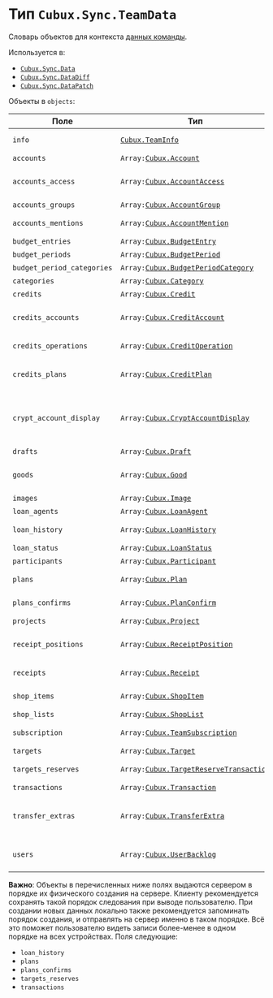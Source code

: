 Тип `Cubux.Sync.TeamData`
=========================

Словарь объектов для контекста [данных команды][context-team].

Используется в:

*   [`Cubux.Sync.Data`][Cubux.Sync.Data]
*   [`Cubux.Sync.DataDiff`][Cubux.Sync.DataDiff]
*   [`Cubux.Sync.DataPatch`][Cubux.Sync.DataPatch]

Объекты в `objects`:

Поле | Тип | Описание
---- | --- | --------
`info`           | [`Cubux.TeamInfo`][Cubux.TeamInfo] | Информация о команде
`accounts`       | `Array:`[`Cubux.Account`][Cubux.Account] | Счета
`accounts_access` | `Array:`[`Cubux.AccountAccess`][Cubux.AccountAccess] | Права пользователей на счета
`accounts_groups` | `Array:`[`Cubux.AccountGroup`][Cubux.AccountGroup] | Группы для счетов
`accounts_mentions` | `Array:`[`Cubux.AccountMention`][Cubux.AccountMention] | Упоминания счетов в уведомлениях
`budget_entries` | `Array:`[`Cubux.BudgetEntry`][Cubux.BudgetEntry] | Записи бюджета
`budget_periods` | `Array:`[`Cubux.BudgetPeriod`][Cubux.BudgetPeriod] | Периоды бюджета
`budget_period_categories` | `Array:`[`Cubux.BudgetPeriodCategory`][Cubux.BudgetPeriodCategory] | Суммы бюджета
`categories`     | `Array:`[`Cubux.Category`][Cubux.Category] | Категории
`credits`        | `Array:`[`Cubux.Credit`][Cubux.Credit] | Кредиты
`credits_accounts` | `Array:`[`Cubux.CreditAccount`][Cubux.CreditAccount] | Связи кредитов со счетами для погашения
`credits_operations` | `Array:`[`Cubux.CreditOperation`][Cubux.CreditOperation] | Операции по кредиту
`credits_plans`  | `Array:`[`Cubux.CreditPlan`][Cubux.CreditPlan] | Пункты графиков погашения кредитов
`crypt_account_display` | `Array:`[`Cubux.CryptAccountDisplay`][Cubux.CryptAccountDisplay] | Отображение балансов криптовалютных счетов по курсам бирж
`drafts`         | `Array:`[`Cubux.Draft`][Cubux.Draft] | Чеки
`goods`          | `Array:`[`Cubux.Good`][Cubux.Good] | Справочник товаров для списка покупок
`images`         | `Array:`[`Cubux.Image`][Cubux.Image] | Изображения
`loan_agents`    | `Array:`[`Cubux.LoanAgent`][Cubux.LoanAgent] | Долговые агенты
`loan_history`   | `Array:`[`Cubux.LoanHistory`][Cubux.LoanHistory] | Долговые операции
`loan_status`    | `Array:`[`Cubux.LoanStatus`][Cubux.LoanStatus] | Статус долга
`participants`   | `Array:`[`Cubux.Participant`][Cubux.Participant] | Участники команды
`plans`          | `Array:`[`Cubux.Plan`][Cubux.Plan] | Плановые операции
`plans_confirms` | `Array:`[`Cubux.PlanConfirm`][Cubux.PlanConfirm] | Неподтвержденные плановые операции
`projects`       | `Array:`[`Cubux.Project`][Cubux.Project] | Проекты
`receipt_positions` | `Array:`[`Cubux.ReceiptPosition`][Cubux.ReceiptPosition] | Позиции сканированных чеков
`receipts`       | `Array:`[`Cubux.Receipt`][Cubux.Receipt] | Сканированные чеки
`shop_items`     | `Array:`[`Cubux.ShopItem`][Cubux.ShopItem] | Позиции в списках покупок
`shop_lists`     | `Array:`[`Cubux.ShopList`][Cubux.ShopList] | Списки покупок
`subscription`   | `Array:`[`Cubux.TeamSubscription`][Cubux.TeamSubscription] | Статус подписки команды
`targets`        | `Array:`[`Cubux.Target`][Cubux.Target] | Цели
`targets_reserves` | `Array:`[`Cubux.TargetReserveTransaction`][Cubux.TargetReserveTransaction] | Транзакции резервов целей
`transactions`   | `Array:`[`Cubux.Transaction`][Cubux.Transaction] | Транзакции
`transfer_extras` | `Array:`[`Cubux.TransferExtra`][Cubux.TransferExtra] | Дополнительная информация об импортированных переводах
`users`          | `Array:`[`Cubux.UserBacklog`][Cubux.UserBacklog] | История участников команды

**Важно**: Объекты в перечисленных ниже полях выдаются сервером в
порядке их физического создания на сервере. Клиенту рекомендуется
сохранять такой порядок следования при выводе пользователю. При создании
новых данных локально также рекомендуется запоминать порядок создания, и
отправлять на сервер именно в таком порядке. Всё это поможет
пользователю видеть записи более-менее в одном порядке на всех
устройствах. Поля следующие:

*   `loan_history`
*   `plans`
*   `plans_confirms`
*   `targets_reserves`
*   `transactions`


[context-team]: ../../sync/context/team.md
[Cubux.Account]: ../team/account.md
[Cubux.AccountAccess]: ../team/account-access.md
[Cubux.AccountGroup]: ../team/account-group.md
[Cubux.AccountMention]: ../team/account-mention.md
[Cubux.BudgetEntry]: ../team/budget-entry.md
[Cubux.BudgetPeriod]: ../team/budget-period.md
[Cubux.BudgetPeriodCategory]: ../team/budget-period-category.md
[Cubux.Category]: ../team/category.md
[Cubux.Credit]: ../team/credit.md
[Cubux.CreditAccount]: ../team/credit-account.md
[Cubux.CreditOperation]: ../team/credit-operation.md
[Cubux.CreditPlan]: ../team/credit-plan.md
[Cubux.CryptAccountDisplay]: ../team/crypt-account-display.md
[Cubux.Draft]: ../team/draft.md
[Cubux.Good]: ../team/good.md
[Cubux.Image]: ../team/image.md
[Cubux.LoanAgent]: ../team/loan-agent.md
[Cubux.LoanHistory]: ../team/loan-history.md
[Cubux.LoanStatus]: ../team/loan-status.md
[Cubux.Participant]: ../team/participant.md
[Cubux.PlanConfirm]: ../team/plan-confirm.md
[Cubux.Plan]: ../team/plan.md
[Cubux.Project]: ../team/project.md
[Cubux.ReceiptPosition]: ../team/receipt-position.md
[Cubux.Receipt]: ../team/receipt.md
[Cubux.ShopItem]: ../team/shop-item.md
[Cubux.ShopList]: ../team/shop-list.md
[Cubux.Sync.DataDiff]: data-diff.md
[Cubux.Sync.DataPatch]: data-patch.md
[Cubux.Sync.Data]: data.md
[Cubux.TargetReserveTransaction]: ../team/target-reserve-transaction.md
[Cubux.Target]: ../team/target.md
[Cubux.TeamInfo]: ../team/info.md
[Cubux.TeamSubscription]: ../team/subscription.md
[Cubux.Transaction]: ../team/transaction.md
[Cubux.TransferExtra]: ../team/transfer-extra.md
[Cubux.UserBacklog]: ../team/user-backlog.md
